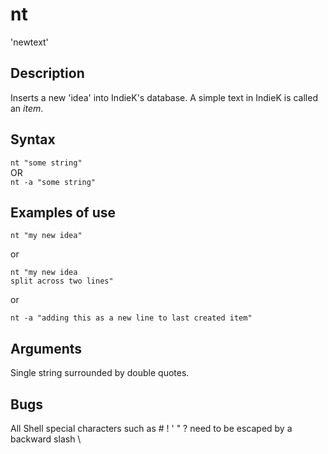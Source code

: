 # nt
'newtext'
## Description
Inserts a new 'idea' into IndieK's database. A simple text in
IndieK is called an _item_.
## Syntax
`nt "some string"`  
OR  
`nt -a "some string"`
## Examples of use
```
nt "my new idea"
```
or
```
nt "my new idea  
split across two lines"
```
or
```
nt -a "adding this as a new line to last created item"
```
## Arguments
Single string surrounded by double quotes.
## Bugs
All Shell special characters such as # ! ' " ? need to be escaped by a backward
slash \
